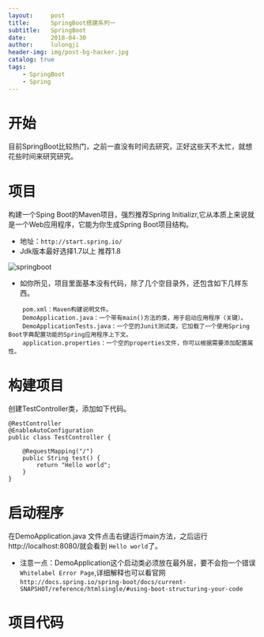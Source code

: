 ```yaml
---
layout:     post
title:      SpringBoot搭建系列一
subtitle:   SpringBoot
date:       2018-04-30
author:     lulongji
header-img: img/post-bg-hacker.jpg
catalog: true
tags:
    - SpringBoot
    - Spring
---
```



# 开始
目前SpringBoot比较热门，之前一直没有时间去研究，正好这些天不太忙，就想花些时间来研究研究。

# 项目
构建一个Sping Boot的Maven项目，强烈推荐Spring Initializr,它从本质上来说就是一个Web应用程序，它能为你生成Spring Boot项目结构。


- 地址：```http://start.spring.io/```
- Jdk版本最好选择1.7以上 推荐1.8

![springboot](https://raw.githubusercontent.com/lulongji/lulongji.github.io/master/imgs/springboot/springboot1.png)



- 如你所见，项目里面基本没有代码，除了几个空目录外，还包含如下几样东西。
```
    pom.xml：Maven构建说明文件。
    DemoApplication.java：一个带有main()方法的类，用于启动应用程序（关键）。
    DemoApplicationTests.java：一个空的Junit测试类，它加载了一个使用Spring Boot字典配置功能的Spring应用程序上下文。
    application.properties：一个空的properties文件，你可以根据需要添加配置属性。

```

# 构建项目
创建TestController类，添加如下代码。


    @RestController
    @EnableAutoConfiguration
    public class TestController {

        @RequestMapping("/")
        public String test() {
            return "Hello world";
        }
    }

# 启动程序
在DemoApplication.java 文件点击右键运行main方法，之后运行http://localhost:8080/就会看到 ```Hello world```了。

- 注意一点：DemoApplication这个启动类必须放在最外层，要不会抱一个错误```Whitelabel Error Page```,详细解释也可以看官网```http://docs.spring.io/spring-boot/docs/current-SNAPSHOT/reference/htmlsingle/#using-boot-structuring-your-code```


# 项目代码


